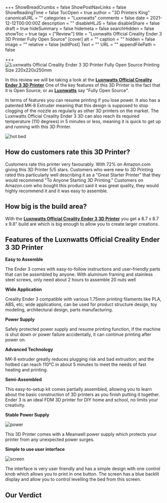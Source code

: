 +++
ShowBreadCrumbs = false
ShowPostNavLinks = false
ShowReadingTime = false
TocOpen = true
author = "3D Printers King"
canonicalURL = ""
categories = "Luxnwatts"
comments = false
date = 2021-12-12T00:00:00Z
description = ""
disableHLJS = false
disableShare = false
draft = true
hideSummary = false
hidemeta = false
searchHidden = false
showToc = true
tags = ["Review"]
title = "Luxnwatts Official Creality Ender 3 3D Printer Fully Open Source"
[cover]
alt = ""
caption = ""
hidden = false
image = ""
relative = false
[editPost]
Text = ""
URL = ""
appendFilePath = false

+++
![Luxnwatts Official Creality Ender 3 3D Printer Fully Open Source Printing Size 220x220x250mm](https://images-na.ssl-images-amazon.com/images/I/719-Rrk2IQL._AC_UL604_SR604,400_.jpg)

In this review we will be taking a look at the [**Luxnwatts Official Creality Ender 3 3D Printer**](#) One of the key features of this 3D Printer is the fact that it is Open Source, or as [**Luxnwatts**](/categories/luxnwatts) say "Fully Open Source".

In terms of features you can resume printing if you lose power.  It also has a patented MK-8 Extruder meaning that this design is supposed to stop clogging of the nozzle as regularly as other 3D printers on the market.  The Luxnwatts Official Creality Ender 3 3D can also reach its required temperature (110 degrees) in 5 minutes or less, meaning it is quick to get up and running with this 3D Printer.

![hot bed](https://m.media-amazon.com/images/S/aplus-media-library-service-media/efba3f65-63ea-4800-aa3d-d7d979e71182.__CR0,0,800,800_PT0_SX300_V1___.jpg)

## How do customers rate this 3D Printer?

Customers rate this printer very favourably.  With 72% on Amazon.com giving this 3D Printer 5/5 stars.  Customers who were new to 3D Printing rated this particularly well describing it as a "Great Starter Printer" that they would recommend "To Anyone Starting 3D Printing."  Customers on Amazon.com who bought this product said it was great quality, they would highly recommend it and it was easy to assemble.

## How big is the build area?

With the [**Luxnwatts Official Creality Ender 3 3D Printer**](#) you get a 8.7 x 8.7 x 9.8" build are which is big enough to allow you to create larger creations.

## Features of the Luxnwatts Official Creality Ender 3 3D Printer

**Easy to Assemble**

The Ender 3 comes with easy-to-follow instructions and user-friendly parts that can be assembled by anyone. With aluminum framing and stainless steel screws, only need about 2 hours to assemble 20 nuts well

**Wide Application**

Creality Ender 3 compatible with various 1.75mm printing filaments like PLA, ABS, etc; wide applications, can be used for product structure design, toy modeling, architectural design, parts manufacturing.

**Power Supply**

Safely protected power supply and resume printing function, if the machine is shut down or power failure accidentally, it can continue printing after power on.

**Advanced Technology**

MK-8 extruder greatly reduces plugging risk and bad extrustion; and the hotbed can reach 110℃ in about 5 minutes to meet the needs of fast heating and printing.

**Semi-Assembled**

This easy-to-setup kit comes partially assembled, allowing you to learn about the basic construction of 3D printers as you finish putting it together. Ender 3 is an ideal FDM 3D printer for DIY home and school, no limits your creativity.

**Stable Power Supply**

![power](https://m.media-amazon.com/images/S/aplus-media-library-service-media/34a9c84b-8184-4b16-9734-bdca5ec8be3f.__CR0,0,800,800_PT0_SX300_V1___.jpg)

This 3D Printer comes with a Meanwell power supply which protects your printer from any unexpected power surges.

**Simple to use user interface**

![screen](https://m.media-amazon.com/images/S/aplus-media-library-service-media/6ef97c2c-8c17-40fd-a175-7bc3e932b1c8.__CR0,0,800,800_PT0_SX300_V1___.jpg)

The interface is very user friendly and has a simple design with one control knob which allows you to print in one button.  The screen has a blue backlit display and allow you to control levelling the bed from this screen.

## Our Verdict